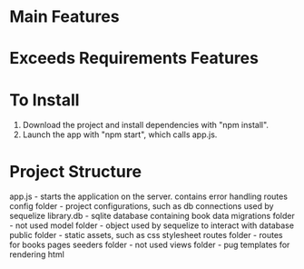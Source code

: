 
# Main Features #

# Exceeds Requirements Features #

# To Install #
1. Download the project and install dependencies with "npm install".
2. Launch the app with "npm start", which calls app.js.

# Project Structure #

app.js        - starts the application on the server. contains error handling routes
config folder - project configurations, such as db connections used by sequelize
library.db    - sqlite database containing book data
migrations folder - not used
model folder  - object used by sequelize to interact with database 
public folder - static assets, such as css stylesheet
routes folder - routes for books pages
seeders folder - not used
views folder  - pug templates for rendering html

